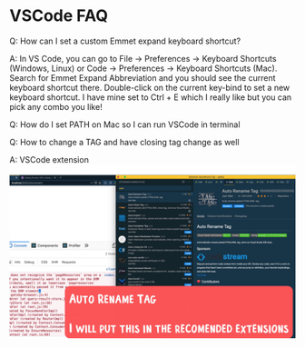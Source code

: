 # VSCode FAQ

Q: How can I set a custom Emmet expand keyboard shortcut?

A: In VS Code, you can go to File -> Preferences -> Keyboard Shortcuts (Windows, Linux) or Code -> Preferences -> Keyboard Shortcuts (Mac). Search for Emmet Expand Abbreviation and you should see the current keyboard shortcut there. Double-click on the current key-bind to set a new keyboard shortcut. I have mine set to Ctrl + E which I really like but you can pick any combo you like!

Q: How do I set PATH on Mac so I can run VSCode in terminal



Q: How to change a TAG and have closing tag change as well

A: VSCode extension
![auto rename tag](../_img/vscode-ext-auto-rename-tag.png)


